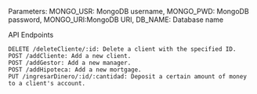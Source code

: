 Parameters: MONGO_USR: MongoDB username, MONGO_PWD: MongoDB password,
MONGO_URI:MongoDB URI, DB_NAME: Database name

API Endpoints

    DELETE /deleteCliente/:id: Delete a client with the specified ID.
    POST /addCliente: Add a new client.
    POST /addGestor: Add a new manager.
    POST /addHipoteca: Add a new mortgage.
    PUT /ingresarDinero/:id/:cantidad: Deposit a certain amount of money to a client's account.

